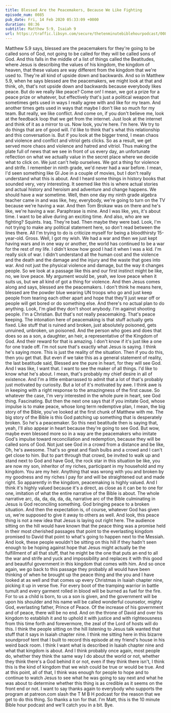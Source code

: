 ```yaml
---
title: Blessed Are the Peacemakers, Because We Like Fighting
episode_num: 0085
pub_date: Fri, 14 Feb 2020 05:33:09 +0000
duration: 08:36
subtitle: Matthew 5:9, Isaiah 9
url: https://traffic.libsyn.com/secure/thetenminutebiblehourpodcast/0085_-_Final.mp3
---
```


 Matthew 5.9 says, blessed are the peacemakers for they're going to be called sons of God, not going to be called for they will be called sons of God. And this falls in the middle of a list of things called the Beatitudes, where Jesus is describing the values of his kingdom, the kingdom of heaven, that these values are way different from the kingdom that we're used to. They're all kind of upside down and backwards. And so in Matthew 5.9, when he says blessed are the peacemakers, we might look at that and think, oh, that's not upside down and backwards because everybody likes peace. But do we really like peace? Come on! I mean, we got a prize for a peace prize or whatever, but effectively that's just a political weapon that sometimes gets used in ways I really agree with and like for my team. And another times gets used in ways that maybe I don't like so much for my team. But really, we like conflict. And come on, if you don't believe me, look at the feedback loop that we get from the internet. Just look at the internet and think of it as a mirror to us. Now look, you're here. I'm here. We try to do things that are of good will. I'd like to think that's what this relationship and this conversation is. But if you look at the bigger trend, I mean chaos and violence and conflict and vitriol gets clicks. So as a result, we get served more chaos and violence and hatred and vitriol. Thus making the plate full of news that we see in front of us every day, an unfortunate reflection on what we actually value in the secret place where we decide what to click on. We just can't help ourselves. We got a thing for violence and strife. I remember in ninth grade, we'd never had a war before. I mean, I'd seen something like GI Joe in a couple of movies, but I don't really understand what this is about. And I heard some things in history books that sounded very, very interesting. It seemed like this is where actual stories and actual history and heroism and adventure and change happens. We should have a war sometime. Well, then one day my ninth grade algebra teacher came in and was like, hey, everybody, we're going to turn on the TV because we're having a war. And then Tom Brokaw was on there and he's like, we're having a war. Paraphrase is mine. And I was like, yes, it's about time. I want to be alive during an exciting time. And also, who are we fighting? Squints. Iraq. They're bad. Then maybe they were bad. Look, I'm not trying to make any political statement here, so don't read between the lines there. All I'm trying to do is criticize myself for being a bloodthirsty 15-year-old. Gross. Well, I got my wish. We had a war and then we just kept having wars and in one way or another, the world has continued to be a war for the rest of my life. I didn't know how good I had it when I was a kid. I'm really sick of war. I didn't understand all the human cost and the violence and the death and the damage and the injury and the waste that goes into war. And not just the physical violence and damage, but the way it changes people. So we look at a passage like this and our first instinct might be like, no, we love peace. My argument would be, yeah, we love peace when it suits us, but we all kind of got a thing for violence. And then Jesus comes along and says, blessed are the peacemakers. I don't think he means here, blessed are the powder blue wearing UN troops who go and just keep people from tearing each other apart and hope that they'll just wear off or people will get bored or do something else. And there's no actual plan to do anything. Look, I'm glad they don't shoot anybody. I'm against shooting people. I'm a Christian. But that's not really peacemaking. That's peace keeping. The intonation here of peacemaking is that stuff actually gets fixed. Like stuff that is ruined and broken, just absolutely poisoned, gets unruined, unbroken, un poisoned. And the person who goes and does that does so as a son, a daughter, an heir, a representative of the Kingdom of God. And their reward for that is amazing. I don't know if it's just like a one for one trade off. I'm not sure that's exactly what Jesus is saying. I think he's saying more. This is just the reality of the situation. Then if you do this, then you get that. But even if we take this as a general statement of reality, the last beatitude said, Blessed are the pure in heart, for they will see God. And I was like, I want that. I want to see the maker of all things. I'd like to know what he's about. I mean, that's probably my chief desire in all of existence. And I'm a little embarrassed to admit that a lot of that's probably just motivated by curiosity. But a lot of it's motivated by awe. I think awe is in keeping with a right response to the amazingness of the first cause. So whatever the case, I'm very interested in the whole pure in heart, see God thing. Fascinating. But then the next one says that if you imitate God, whose impulse is to make peace, whose long term redemptive plan, I mean, the big story of the Bible, you've looked at the first chunk of Matthew with me. The big story of the Bible is this God patching up something that is desperately broken. So he's a peacemaker. So this next beatitude then is saying that, yeah, I'll also appear in heart because they're going to see God. But wow, maybe even blessed more so in a way are the peacemakers who imitate God's impulse toward reconciliation and redemption, because they will be called sons of God. Not just see God in a crowd from a distance and be like, Oh, he's awesome. That's so great and flash bulbs and a crowd and I can't get close to him. But to part through that crowd, be invited to walk up and stand next to God and have God, the rock star in this situation be like, you are now my son, inheritor of my riches, participant in my household and my kingdom. You are my heir. Anything that was wrong with you and broken by my goodness and my riches I pay for and will be straightened out and made right. So apparently in the kingdom, peacemaking is highly valued. And I think it's highly valued because it's a direct, as close as it can be to one for one, imitation of what the entire narrative of the Bible is about. The whole narrative arc, da, da, da, da, da, narrative arc of the Bible culminating in Jesus is God reconciling something. God bringing peace to a broken situation. And then the expectation is, of course, whatever God has given us, we're supposed to give it away to others as well. And look, this peace thing is not a new idea that Jesus is laying out right here. The audience sitting on the hill would have known that the peace thing was a promise held in their most cherished passages that point to the everlasting kingdom promised to David that point to what's going to happen next to the Messiah. And look, these people wouldn't be sitting on this hill if they hadn't seen enough to be hoping against hope that Jesus might actually be the fulfillment of all that stuff, that he might be the one that puts an end to all the war and strife and yuck and impossibility and replaces it with this good and beautiful government in this kingdom that comes with him. And so once again, we go back to this passage they probably all would have been thinking of when he brought up the peace thing and the you and I have looked at as well and that comes up every Christmas in Isaiah chapter nine, picking it up in verse five. For every boot of the tramping warrior in battle tumult and every garment rolled in blood will be burned as fuel for the fire. For to us a child is born, to us a son is given, and the government will be upon his shoulder and his name will be called wonderful counselor, mighty God, everlasting father, Prince of Peace. Of the increase of his government and of peace, there will be no end. And on the throne of David and over his kingdom to establish it and to uphold it with justice and with righteousness from this time forth and forevermore, the zeal of the Lord of hosts will do this. I think the people sitting on the hill listening to Jesus talk wanted that stuff that it says in Isaiah chapter nine. I think me sitting here in this bizarre soundproof tent that I built to record this episode at my friend's house in his weird back room. I think I want what is described in Isaiah chapter nine and what that kingdom is about. And I think probably once again, most people do, whether they think the same way I do about the world or not, whether they think there's a God behind it or not, even if they think there isn't, I think this is the kind of kingdom that we wish could be true or would be true. And at this point, all of that, I think was enough for people to hope and to continue to watch Jesus to see what he was going to say next and what he was about to determine whether this thing is as credible as it seems on the front end or not. I want to say thanks again to everybody who supports the program at patreon.com slash the T M B H podcast for the reason that we get to do this thing. So thanks a ton for that. I'm Matt, this is the 10 minute Bible hour podcast and we'll catch you in a bit. Bye.